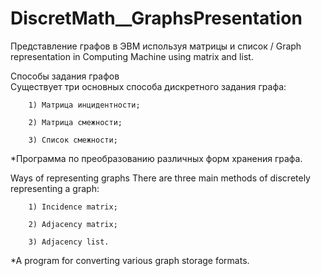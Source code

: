 # DiscretMath__GraphsPresentation
Представление графов в ЭВМ используя матрицы и список / Graph representation in Computing Machine using matrix and list.

Способы задания графов  
Существует три основных способа дискретного задания графа:

        1) Матрица инцидентности;

        2) Матрица смежности;

        3) Список смежности;
*Программа по преобразованию различных форм хранения графа.

Ways of representing graphs
There are three main methods of discretely representing a graph:

        1) Incidence matrix;

        2) Adjacency matrix;

        3) Adjacency list.
*A program for converting various graph storage formats.
